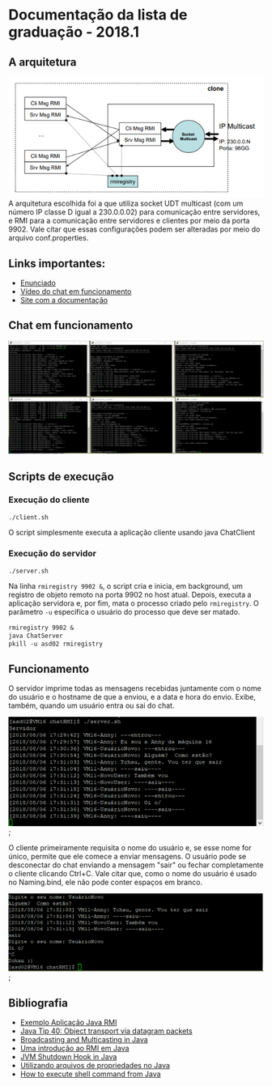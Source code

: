 # Documentação da lista de graduação - 2018.1



## A arquitetura
![diagrama](images/diagrama.png)  
A arquitetura escolhida foi a que utiliza socket UDT multicast (com um número IP classe D igual a 230.0.0.02) para comunicação entre servidores, e RMI para a comunicação entre servidores e clientes por meio da porta 9902. Vale citar que essas configurações podem ser alteradas por meio do arquivo conf.properties.

## Links importantes:
- [Enunciado](http://152.92.236.11/~asd02/assets/sd-20172-l1-grad.pdf)
- [Vídeo do chat em funcionamento](https://www.youtube.com/watch?v=cZYR-r8cv8Q&feature=youtu.be)
- [Site com a documentação](http://152.92.236.11/~asd02/)

## Chat em funcionamento
![chat em funcionamento](images/chat-em-funcionamento.png)

## Scripts de execução
### Execução do cliente
```
./client.sh
```
O script simplesmente executa a aplicação cliente usando java ChatClient
### Execução do servidor 
```
./server.sh
```
Na linha ```rmiregistry 9902 &```, o script cria e inicia, em background, um registro de objeto remoto na porta 9902 no host atual. Depois, executa a aplicação servidora e, por fim, mata o processo criado pelo ```rmiregistry```. O parâmetro ```-u``` especifica o usuário do processo que deve ser matado.
```
rmiregistry 9902 &
java ChatServer
pkill -u asd02 rmiregistry
```

## Funcionamento
O servidor imprime todas as mensagens recebidas juntamente com o nome do usuário e o hostname de que a enviou, e a data e hora do envio. Exibe, também, quando um usuário entra ou sai do chat.  

![server](images/server.png);

O cliente primeiramente requisita o nome do usuário e, se esse nome for único, permite que ele comece a enviar mensagens. O usuário pode se desconectar do chat enviando a mensagem "sair" ou fechar completamente o cliente clicando Ctrl+C. Vale citar que, como o nome do usuário é usado no Naming.bind, ele não pode conter espaços em branco. 

![client](images/client.png);

## Bibliografia
- [Exemplo Aplicação Java RMI](https://www.youtube.com/watch?v=tLtTWY6JqNo)
- [Java Tip 40: Object transport via datagram packets](https://www.javaworld.com/article/2077539/learn-java/java-tip-40--object-transport-via-datagram-packets.html)
- [Broadcasting and Multicasting in Java](http://www.baeldung.com/java-broadcast-multicast)
- [Uma introdução ao RMI em Java](https://www.devmedia.com.br/uma-introducao-ao-rmi-em-java/28681)
- [JVM Shutdown Hook in Java](https://www.geeksforgeeks.org/jvm-shutdown-hook-java/)
- [Utilizando arquivos de propriedades no Java](https://www.devmedia.com.br/utilizando-arquivos-de-propriedades-no-java/25546)
- [How to execute shell command from Java](https://www.mkyong.com/java/how-to-execute-shell-command-from-java/)
